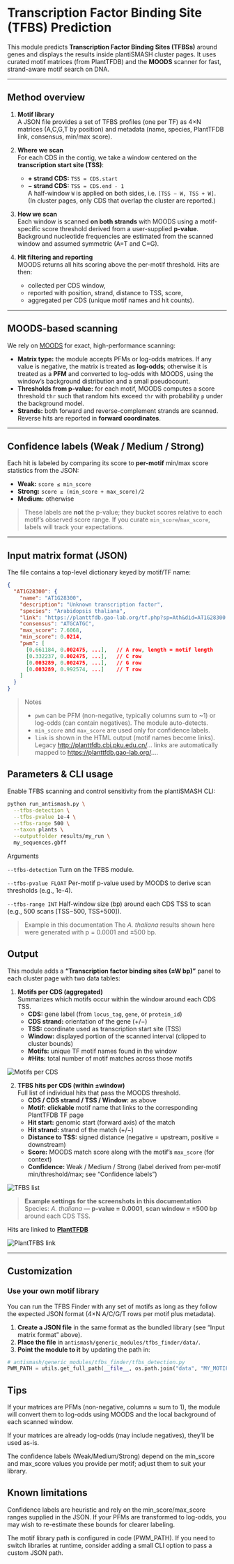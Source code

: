 # Transcription Factor Binding Site (TFBS) Prediction


This module predicts **Transcription Factor Binding Sites (TFBSs)** around genes and displays the results inside plantiSMASH cluster pages. It uses curated motif matrices (from PlantTFDB) and the **MOODS** scanner for fast, strand-aware motif search on DNA.

---

## Method overview

1. **Motif library**  
   A JSON file provides a set of TFBS profiles (one per TF) as 4×N matrices (A,C,G,T by position) and metadata (name, species, PlantTFDB link, consensus, min/max score).

2. **Where we scan**  
   For each CDS in the contig, we take a window centered on the **transcription start site (TSS)**:
   - **+ strand CDS:** `TSS = CDS.start`
   - **− strand CDS:** `TSS = CDS.end - 1`  
   A half-window `W` is applied on both sides, i.e. `[TSS − W, TSS + W]`.  
   (In cluster pages, only CDS that overlap the cluster are reported.)

3. **How we scan**  
   Each window is scanned **on both strands** with MOODS using a motif-specific score threshold derived from a user-supplied **p-value**. Background nucleotide frequencies are estimated from the scanned window and assumed symmetric (A=T and C=G).

4. **Hit filtering and reporting**  
   MOODS returns all hits scoring above the per-motif threshold. Hits are then:
   - collected per CDS window,
   - reported with position, strand, distance to TSS, score,
   - aggregated per CDS (unique motif names and hit counts).

---

## MOODS-based scanning

We rely on [MOODS](https://github.com/jhkorhonen/MOODS) for exact, high-performance scanning:

- **Matrix type:** the module accepts PFMs or log-odds matrices. If any value is negative, the matrix is treated as **log-odds**; otherwise it is treated as a **PFM** and converted to log-odds with MOODS, using the window’s background distribution and a small pseudocount.
- **Thresholds from p-value:** for each motif, MOODS computes a score threshold `thr` such that random hits exceed `thr` with probability `p` under the background model.
- **Strands:** both forward and reverse-complement strands are scanned. Reverse hits are reported in **forward coordinates**.

---

## Confidence labels (Weak / Medium / Strong)

Each hit is labeled by comparing its score to **per-motif** min/max score statistics from the JSON:

- **Weak:** `score ≤ min_score`  
- **Strong:** `score ≥ (min_score + max_score)/2`  
- **Medium:** otherwise

> These labels are **not** the p-value; they bucket scores relative to each motif’s observed score range. If you curate `min_score`/`max_score`, labels will track your expectations.

---

## Input matrix format (JSON)

The file contains a top-level dictionary keyed by motif/TF name:

```json
{
  "AT1G28300": {
    "name": "AT1G28300",
    "description": "Unknown transcription factor",
    "species": "Arabidopsis thaliana",
    "link": "https://planttfdb.gao-lab.org/tf.php?sp=Ath&did=AT1G28300.1",
    "consensus": "ATGCATGC",
    "max_score": 7.6068,
    "min_score": 0.0214,
    "pwm": [
      [0.661184, 0.002475, ...],   // A row, length = motif length
      [0.332237, 0.002475, ...],   // C row
      [0.003289, 0.002475, ...],   // G row
      [0.003289, 0.992574, ...]    // T row
    ]
  }
}
```

> Notes
> - `pwm` can be PFM (non-negative, typically columns sum to ~1) or log-odds (can contain negatives). The module auto-detects.
> - `min_score` and `max_score` are used only for confidence labels.
> - `link` is shown in the HTML output (motif names become links). Legacy http://planttfdb.cbi.pku.edu.cn/... links are automatically mapped to https://planttfdb.gao-lab.org/....


## Parameters & CLI usage

Enable TFBS scanning and control sensitivity from the plantiSMASH CLI:

```bash 
python run_antismash.py \
  --tfbs-detection \
  --tfbs-pvalue 1e-4 \
  --tfbs-range 500 \
  --taxon plants \
  --outputfolder results/my_run \
  my_sequences.gbff

```

Arguments

`--tfbs-detection`
Turn on the TFBS module.

`--tfbs-pvalue FLOAT`
Per-motif p-value used by MOODS to derive scan thresholds (e.g., 1e-4).

`--tfbs-range INT`
Half-window size (bp) around each CDS TSS to scan (e.g., 500 scans [TSS−500, TSS+500]).

> Example in this documentation
> The *A. thaliana* results shown here were generated with p = 0.0001 and ±500 bp.

## Output 

This module adds a **“Transcription factor binding sites (±W bp)”** panel to each cluster page with two data tables:

1. **Motifs per CDS (aggregated)**  
   Summarizes which motifs occur within the window around each CDS TSS.
   - **CDS:** gene label (from `locus_tag`, `gene`, or `protein_id`)  
   - **CDS strand:** orientation of the gene (+/−)  
   - **TSS:** coordinate used as transcription start site (TSS)  
   - **Window:** displayed portion of the scanned interval (clipped to cluster bounds)  
   - **Motifs:** unique TF motif names found in the window  
   - **#Hits:** total number of motif matches across those motifs

![Motifs per CDS](../assets/images/tfbsmotifslist.png)

2. **TFBS hits per CDS (within ±window)**  
   Full list of individual hits that pass the MOODS threshold.
   - **CDS / CDS strand / TSS / Window:** as above  
   - **Motif:** **clickable** motif name that links to the corresponding PlantTFDB TF page  
   - **Hit start:** genomic start (forward axis) of the match  
   - **Hit strand:** strand of the match (+/−)  
   - **Distance to TSS:** signed distance (negative = upstream, positive = downstream)  
   - **Score:** MOODS match score along with the motif’s `max_score` (for context)  
   - **Confidence:** Weak / Medium / Strong (label derived from per-motif min/threshold/max; see “Confidence labels”)

![TFBS list](../assets/images/tfbshitlist.png)

> **Example settings for the screenshots in this documentation**  
> Species: *A. thaliana* — **p-value = 0.0001**, **scan window = ±500 bp** around each CDS TSS.


Hits are linked to [**PlantTFDB**](https://planttfdb.gao-lab.org/)

![PlantTFBS link](../assets/images/planttfbs.png)



---

## Customization

### Use your own motif library

You can run the TFBS Finder with any set of motifs as long as they follow the expected JSON format (4×N A/C/G/T rows per motif plus metadata).

1. **Create a JSON file** in the same format as the bundled library (see “Input matrix format” above).  
2. **Place the file** in `antismash/generic_modules/tfbs_finder/data/`.  
3. **Point the module to it** by updating the path in:

```python
# antismash/generic_modules/tfbs_finder/tfbs_detection.py
PWM_PATH = utils.get_full_path(__file__, os.path.join("data", "MY_MOTIFS.json"))

```

## Tips

If your matrices are PFMs (non-negative, columns ≈ sum to 1), the module will convert them to log-odds using MOODS and the local background of each scanned window.

If your matrices are already log-odds (may include negatives), they’ll be used as-is.

The confidence labels (Weak/Medium/Strong) depend on the min_score and max_score values you provide per motif; adjust them to suit your library.


## Known limitations


Confidence labels are heuristic and rely on the min_score/max_score ranges supplied in the JSON. If your PFMs are transformed to log-odds, you may wish to re-estimate these bounds for clearer labeling.

The motif library path is configured in code (PWM_PATH). If you need to switch libraries at runtime, consider adding a small CLI option to pass a custom JSON path.
